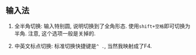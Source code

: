## 输入法
1. 全半角切换:
输入特别圆, 说明切换到了全角形态. 使用`shift+空格`即可切换为半角. 注意, 这个选项一般是关掉的.

2. 中英文标点切换:
标准切换快捷键是`^ .`, 当然我映射成了F4.